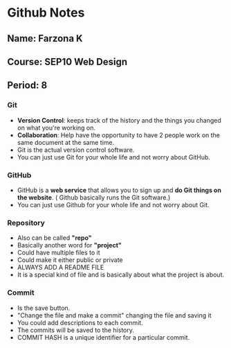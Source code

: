 # Github Notes

## Name: Farzona K
## Course: SEP10 Web Design
## Period: 8

### Git 
* **Version Control**: keeps track of the history and the things you changed on what you're working on. 
* **Collaboration**: Help have the opportunity to have 2 people work on the same document at the same time.
* Git is the actual version control software.
* You can just use Git for your whole life and not worry about GitHub.


### GitHub
* GitHub is a **web service** that allows you to sign up and **do Git things on the website**. ( Github basically runs the Git software.) 
* You can just use Github for your whole life and not worry about Git.


### Repository 
* Also can be called **"repo"**
* Basically another word for **"project"**
* Could have multiple files to it
* Could make it either public or private
* ALWAYS ADD A README FILE 
* It is a special kind of file and is basically about what the project is about.
  

### Commit
* Is the save button.
* "Change the file and make a commit" changing the file and saving it
* You could add descriptions to each commit.
* The commits will be saved to the history.
* COMMIT HASH is a unique identifier for a particular commit.
